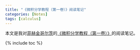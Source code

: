 ```yaml
---
title: "《微积分学教程（第一卷）》阅读笔记"
categories: [Notes]
tags: [calculus]
---
```


本文是我对[菲赫金哥尔茨](https://zh.wikipedia.org/wiki/%E6%A0%BC%E9%87%8C%E9%AB%98%E5%88%A9%C2%B7%E8%8F%B2%E8%B5%AB%E9%87%91%E5%93%A5%E5%B0%94%E8%8C%A8)的[《微积分学教程（第一卷）》](https://book.douban.com/subject/1707158/)的阅读笔记。

{% include toc %}
